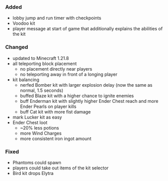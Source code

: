 ### Added

- lobby jump and run timer with checkpoints
- Voodoo kit
- player message at start of game that additionally explains the abilities of the kit

### Changed

- updated to Minecraft 1.21.8
- all teleporting block placement
    - no placement directly near players
    - no teleporting away in front of a longing player
- kit balancing
    - nerfed Bomber kit with larger explosion delay (now the same as normal, 1.5 seconds)
    - buffed Blaze kit with a higher chance to ignite enemies
    - buff Enderman kit with slightly higher Ender Chest reach and more Ender Pearls on player kills
    - buff Cat kit with more fist damage
- mark Lucker kit as easy
- Ender Chest loot
    - ~20% less potions
    - more Wind Charges
    - more consistent iron ingot amount

### Fixed

- Phantoms could spawn
- players could take out items of the kit selector
- Bird kit drops Elytra